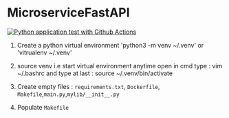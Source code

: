 # MicroserviceFastAPI
[![Python application test with Github Actions](https://github.com/Keshav6O9/MicroserviceFastAPI/actions/workflows/devops.yml/badge.svg)](https://github.com/Keshav6O9/MicroserviceFastAPI/actions/workflows/devops.yml)
1. Create a python virtual environment 'python3 -m venv ~/.venv' or 'vitrualenv ~/.venv'

2. source venv i.e start virtual environment anytime open  in cmd type : vim ~/.bashrc and type at last : source ~/.venv/bin/activate

3. Create empty files : `requirements.txt`, `Dockerfile`, `Makefile`,`main.py`,`mylib/__init__.py`
4. Populate `Makefile `
